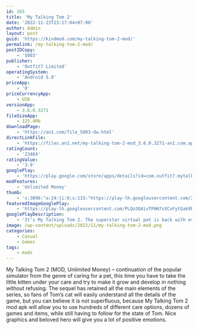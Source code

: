 ```yaml
---
id: 265
title: 'My Talking Tom 2'
date: '2022-11-23T23:17:04+07:00'
author: Admin
layout: post
guid: 'https://kindmod.com/my-talking-tom-2-mod/'
permalink: /my-talking-tom-2-mod/
postIDCopy:
    - '5003'
publisher:
    - 'Outfit7 Limited'
operatingSystem:
    - 'Android 5.0'
priceApp:
    - '0'
priceCurrencyApp:
    - USD
versionApp:
    - 3.6.0.3271
fileSizeApp:
    - 125.4Mb
downloadPage:
    - 'https://an1.com/file_5003-dw.html'
directLinkFile:
    - 'https://files.an1.net/my-talking-tom-2-mod_3.6.0.3271-an1.com.apk'
ratingCount:
    - '23464'
ratingValue:
    - '3.9'
googlePlay:
    - 'https://play.google.com/store/apps/details?id=com.outfit7.mytalkingtom2'
modFeatures:
    - 'Unlimited Money'
thumb:
    - 's:3096:"a:24:{i:0;s:115:"https://play-lh.googleusercontent.com/24HytWdDVAv11EchCjNA0ZbTdQokX640NXLD-a2f0nbs6JDYx6_NFAf5eY98VxqqP44=w526-h296";i:1;s:115:"https://play-lh.googleusercontent.com/YZZHEPuf_X6cYEB-v9x6fNfHKp11Uy9edLx3hQP9h0LNZI-Nn0qCJC3rmUMj9wDSNqM=w526-h296";i:2;s:116:"https://play-lh.googleusercontent.com/ZD3YDP_Fkm5uFKiKXxY0WYmNYY3NWJyjidkevPZHNqJKg2j2qeXy_wNY0vE4w8pD9cKX=w526-h296";i:3;s:114:"https://play-lh.googleusercontent.com/LXrn0zJqcFvN4cEXX-t5xffuHkR7mnn7KEwrfbPZSHRkeGBrArIOzhGVOlzQ1RmMXQ=w526-h296";i:4;s:115:"https://play-lh.googleusercontent.com/f_TKd1sWV9ey04HGsSFchn4Oz39gz6d0XFOP7iZiJWrsxceAO_7FiqiGrHZSQpXikOo=w526-h296";i:5;s:115:"https://play-lh.googleusercontent.com/r4JiR3B_yKkUSk_OTtlY3f51Top9phM1_CvRroc6mRUaiQ3cWqOfO7CBFj-PAWrmAJ8=w526-h296";i:6;s:115:"https://play-lh.googleusercontent.com/DOqbcqlJhn-Gbf62CeW3nAr_CIV41hBGbK8wYQ5BTLUgYnu5s_ROk4anjaC6pzydTG8=w526-h296";i:7;s:115:"https://play-lh.googleusercontent.com/KZ-XruTr2F5t9S0iQw7kGJ-5kmizNCXweEWrahxJReKefKXMllcQ0Ez5zQlSscEyUxw=w526-h296";i:8;s:116:"https://play-lh.googleusercontent.com/_3-nbzuUet7C7g2PuwjHI3T2AF4JDEL1_t_JF4NgGtgny9-WXUNO4wBGmLuSwpWTwWno=w526-h296";i:9;s:115:"https://play-lh.googleusercontent.com/4eGulcEY76tHpoos7g3_f9-jhyqF0WXe7UyGr6Pw5CzV_mBC2sQfOy8qwDZpZuLBJVs=w526-h296";i:10;s:115:"https://play-lh.googleusercontent.com/5hDCuiTXZlQQ9fBpoJqi88vDoQ-Y_Ti7pblyK0CGTh4_MhIZv-WW8B6fOn44baSJND4=w526-h296";i:11;s:115:"https://play-lh.googleusercontent.com/mMv5sKGNprNbNTtVsQxDtU2m1WaifHoH_oXMZlxO9FviZN9B56DO-mT8X4JuV39us4o=w526-h296";i:12;s:115:"https://play-lh.googleusercontent.com/jFd1uDwhoR9QZEUV0R030mgUf6nKopbudO_B5AT5W_ZhzLePbHz8DKGxIPWRNZo-Zwo=w526-h296";i:13;s:115:"https://play-lh.googleusercontent.com/t4mivZmVX2ZBIko1Aaxp_L2bBZ5q631piSrBbBh9i20GNmXXwGIikDwzmsb54e9buh4=w526-h296";i:14;s:114:"https://play-lh.googleusercontent.com/YtvQN4s0dxLWCKHND038dAPfgoRNzSVNvGSwMOlH1OAJ13A_tjPNfkGYiQgvZ0Ucng=w526-h296";i:15;s:115:"https://play-lh.googleusercontent.com/l5EU09-xKYPV4F22Kjmg5WmgOrcsvQs_cfSjYU2mVS9pGxczLpwK56Fg0yoacuJ0l_c=w526-h296";i:16;s:116:"https://play-lh.googleusercontent.com/wwmWnrQZOV5JQD6FwDG6lqhHnDsiBlxx3_--DR4PjMtdEZ8PWsymSgF8piBK9HYGkBeB=w526-h296";i:17;s:115:"https://play-lh.googleusercontent.com/Fc8EJFTKcKGtBvmfbN3TvYJgW-rBBlTTRTrDmPOTXYY3RYtu7IhiffmD8uc2ZEqmULw=w526-h296";i:18;s:115:"https://play-lh.googleusercontent.com/9pX9bZFBUarALDdPPs121DuuZyVcCpAW4Gg9O9QYr78KywxGKCPmsavRwTeIT74VDiA=w526-h296";i:19;s:114:"https://play-lh.googleusercontent.com/aifPOGsAt1s3BuPOkp4CDQm-yHf4w_pypdfIbp2i9hoMvu9gBu9gtLd6s797bDE5OA=w526-h296";i:20;s:115:"https://play-lh.googleusercontent.com/CjFA9hOplgCXUOxB_dJZY43D1e_r936dt9KiQPbfogA79dDOa6opgUfCW7JLu4ZYXVY=w526-h296";i:21;s:116:"https://play-lh.googleusercontent.com/EAh9L7J85XtG9C3Lm6ofbyoMYW4lU54jby2XE9As1V1lXppumGQJuaHKoLFGpEanO99e=w526-h296";i:22;s:116:"https://play-lh.googleusercontent.com/C1rpODjNeW6gsEpLuIoYEkeup7UQQs-dAv3bgyJ9Nq6JzSbn-7o-Ipi6H8OzffTjP2pr=w526-h296";i:23;s:116:"https://play-lh.googleusercontent.com/_jm80cU3a3AuCHWkvCXrCk3wUoLznriOCLsvup6bwItjA-Vus3E1noDibt6IAlbIFgXf=w526-h296";}";'
featuredImageGooglePlay:
    - 'https://play-lh.googleusercontent.com/PLQn3Q4ivTPHH7sXCvFytGak9hWcY5BFwcL1kyyfU8qGhejr1OHxpi4KM0CXMRkGvIY'
googlePlayDescription:
    - 'It’s My Talking Tom 2. The superstar virtual pet is back with even more to say and do.This funny cat can’t wait to show off his new wardrobe, skills and special features.Players interact with their new buddy to help him:'
image: /wp-content/uploads/2022/11/my-talking-tom-2-mod.png
categories:
    - Casual
    - Games
tags:
    - mods
---
```


My Talking Tom 2 (MOD, Unlimited Money) – continuation of the popular simulator from the genre of caring for a pet, this time you have to take the little kitten under your care and try to make it grow and develop in nothing without refusing. The sequel has retained all the main elements of the series, so fans of Tom’s cat will easily understand all the details of the game, but you can believe it is not superfluous, because My Talking Tom 2 mod apk will allow you to use hundreds of different care options, dozens of games and items, while still having to follow for the state of Tom. Nice graphics and beloved hero will give you a lot of positive emotions.